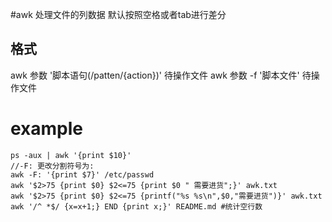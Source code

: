 #awk
处理文件的列数据
默认按照空格或者tab进行差分
## 格式
awk 参数 '脚本语句(/patten/{action})' 待操作文件
awk 参数 -f '脚本文件' 待操作文件
# example
```shell
ps -aux | awk '{print $10}'
//-F: 更改分割符号为:
awk -F: '{print $7}' /etc/passwd 
awk '$2>75 {print $0} $2<=75 {print $0 " 需要进货";}' awk.txt
awk '$2>75 {print $0} $2<=75 {printf("%s %s\n",$0,"需要进货")}' awk.txt
awk '/^ *$/ {x=x+1;} END {print x;}' README.md #统计空行数
```





